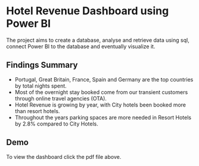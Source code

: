 # Hotel Revenue Dashboard using Power BI 

The project aims to create a database, analyse and retrieve data using sql, connect Power BI to the database and eventually visualize it.

## Findings Summary
- Portugal, Great Britain, France, Spain and Germany are the top countries by total nights spent.
- Most of the overnight stay booked come from our transient customers through online travel agencies (OTA).
- Hotel Revenue is growing by year, with City hotels been booked more than resort hotels.
- Throughout the years parking spaces are more needed in Resort Hotels by 2.8% compared to City Hotels.


## Demo

To view the dashboard click the pdf file above. 
